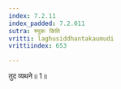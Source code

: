 ```yaml
---
index: 7.2.11
index_padded: 7.2.011
sutra: श्र्युकः किति
vritti: laghusiddhantakaumudi
vrittiindex: 653

---
```

तुद व्यथने॥ 1॥